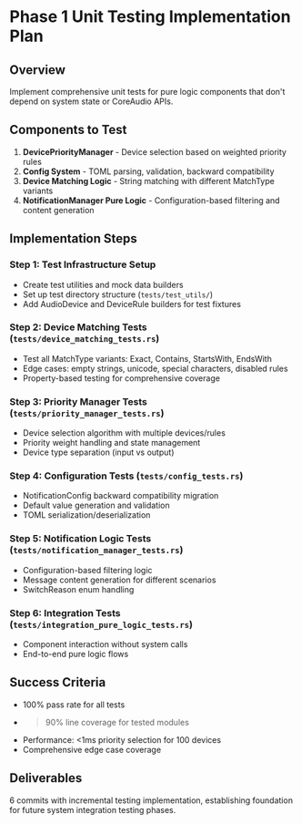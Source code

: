 # Phase 1 Unit Testing Implementation Plan

## Overview
Implement comprehensive unit tests for pure logic components that don't depend on system state or CoreAudio APIs.

## Components to Test
1. **DevicePriorityManager** - Device selection based on weighted priority rules
2. **Config System** - TOML parsing, validation, backward compatibility  
3. **Device Matching Logic** - String matching with different MatchType variants
4. **NotificationManager Pure Logic** - Configuration-based filtering and content generation

## Implementation Steps

### Step 1: Test Infrastructure Setup
- Create test utilities and mock data builders
- Set up test directory structure (`tests/test_utils/`)
- Add AudioDevice and DeviceRule builders for test fixtures

### Step 2: Device Matching Tests (`tests/device_matching_tests.rs`)
- Test all MatchType variants: Exact, Contains, StartsWith, EndsWith
- Edge cases: empty strings, unicode, special characters, disabled rules
- Property-based testing for comprehensive coverage

### Step 3: Priority Manager Tests (`tests/priority_manager_tests.rs`)
- Device selection algorithm with multiple devices/rules
- Priority weight handling and state management
- Device type separation (input vs output)

### Step 4: Configuration Tests (`tests/config_tests.rs`)
- NotificationConfig backward compatibility migration
- Default value generation and validation
- TOML serialization/deserialization

### Step 5: Notification Logic Tests (`tests/notification_manager_tests.rs`)
- Configuration-based filtering logic
- Message content generation for different scenarios
- SwitchReason enum handling

### Step 6: Integration Tests (`tests/integration_pure_logic_tests.rs`)
- Component interaction without system calls
- End-to-end pure logic flows

## Success Criteria
- 100% pass rate for all tests
- >90% line coverage for tested modules
- Performance: <1ms priority selection for 100 devices
- Comprehensive edge case coverage

## Deliverables
6 commits with incremental testing implementation, establishing foundation for future system integration testing phases.